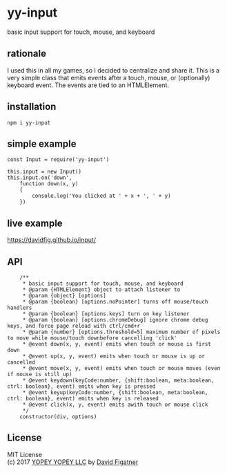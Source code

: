 # yy-input
basic input support for touch, mouse, and keyboard

## rationale

I used this in all my games, so I decided to centralize and share it. This is a very simple class that emits events after a touch, mouse, or (optionally) keyboard event. The events are tied to an HTMLElement.

## installation

    npm i yy-input

## simple example

    const Input = require('yy-input')

    this.input = new Input()
    this.input.on('down', 
        function down(x, y)
        {
            console.log('You clicked at ' + x + ', ' + y)
        })

## live example
https://davidfig.github.io/input/

## API
```
    /**
     * basic input support for touch, mouse, and keyboard
     * @param {HTMLElement} object to attach listener to
     * @param {object} [options]
     * @param {boolean} [options.noPointer] turns off mouse/touch handlers
     * @param {boolean} [options.keys] turn on key listener
     * @param {boolean} [options.chromeDebug] ignore chrome debug keys, and force page reload with ctrl/cmd+r
     * @param {number} [options.threshold=5] maximum number of pixels to move while mouse/touch downbefore cancelling 'click'
     * @event down(x, y, event) emits when touch or mouse is first down
     * @event up(x, y, event) emits when touch or mouse is up or cancelled
     * @event move(x, y, event) emits when touch or mouse moves (even if mouse is still up)
     * @event keydown(keyCode:number, {shift:boolean, meta:boolean, ctrl: boolean}, event) emits when key is pressed
     * @event keyup(keyCode:number, {shift:boolean, meta:boolean, ctrl: boolean}, event) emits when key is released
     * @event click(x, y, event) emits awith touch or mouse click
     */
    constructor(div, options)
```
## License  
MIT License  
(c) 2017 [YOPEY YOPEY LLC](https://yopeyopey.com/) by [David Figatner](https://twitter.com/yopey_yopey/)
